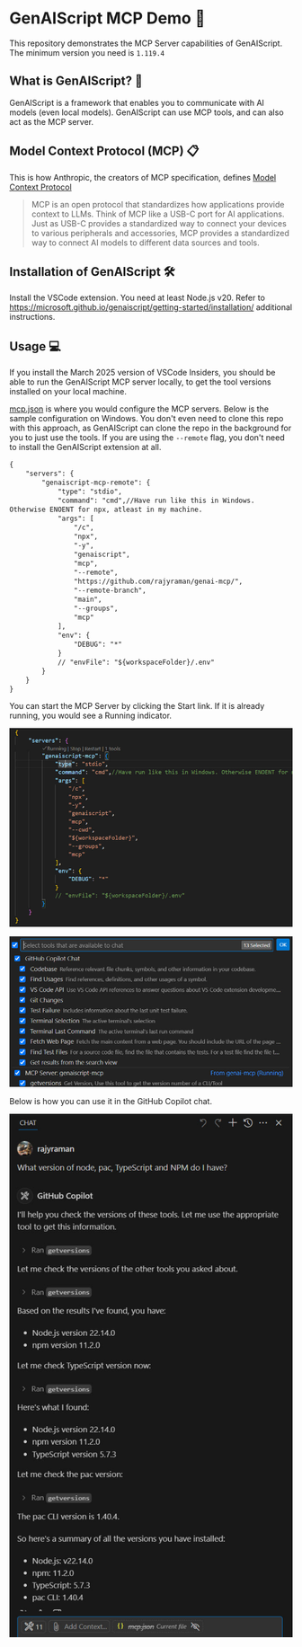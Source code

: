 # GenAIScript MCP Demo 🚀

This repository demonstrates the MCP Server capabilities of GenAIScript. The minimum version you need is `1.119.4`

## What is GenAIScript? 🤖

GenAIScript is a framework that enables you to communicate with AI models (even local models). GenAIScript can use MCP tools, and can also act as the MCP server.

## Model Context Protocol (MCP) 📋

This is how Anthropic, the creators of MCP specification, defines [Model Context Protocol](https://modelcontextprotocol.io/introduction)

> MCP is an open protocol that standardizes how applications provide context to LLMs. Think of MCP like a USB-C port for AI applications. Just as USB-C provides a standardized way to connect your devices to various peripherals and accessories, MCP provides a standardized way to connect AI models to different data sources and tools.

## Installation of GenAIScript 🛠️

Install the VSCode extension. You need at least Node.js v20. Refer to https://microsoft.github.io/genaiscript/getting-started/installation/ additional instructions. 

## Usage 💻

If you install the March 2025 version of VSCode Insiders, you should be able to run the GenAIScript MCP server locally, to get the tool versions installed on your local machine.

[mcp.json](./.vscode/mcp.json) is where you would configure the MCP servers. Below is the sample configuration on Windows. You don't even need to clone this repo with this approach, as GenAIScript can clone the repo in the background for you to just use the tools. If you are using the `--remote` flag, you don't need to install the GenAIScript extension at all.

```jsonc
{
    "servers": {
        "genaiscript-mcp-remote": {
            "type": "stdio",
            "command": "cmd",//Have run like this in Windows. Otherwise ENOENT for npx, atleast in my machine.
            "args": [
                "/c",
                "npx",
                "-y",
                "genaiscript",
                "mcp",
                "--remote",
                "https://github.com/rajyraman/genai-mcp/",
                "--remote-branch",
                "main",
                "--groups",
                "mcp"
            ],
            "env": {
                "DEBUG": "*"
            }
            // "envFile": "${workspaceFolder}/.env"
        }        
    }
}
```
You can start the MCP Server by clicking the Start link. If it is already running, you would see a Running indicator.

![MCP Server Start](./screenshots/mcp-server-vscode.jpg)

![MCP Tools](./screenshots/mcp-tools.jpg)

Below is how you can use it in the GitHub Copilot chat.

![Copilot](./screenshots/copilot.jpg)
